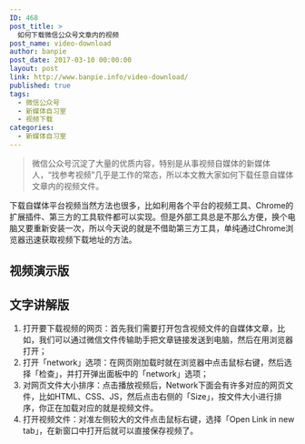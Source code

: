 ```yaml
---
ID: 468
post_title: >
  如何下载微信公众号文章内的视频
post_name: video-download
author: banpie
post_date: 2017-03-10 00:00:00
layout: post
link: http://www.banpie.info/video-download/
published: true
tags:
  - 微信公众号
  - 新媒体自习室
  - 视频下载
categories:
  - 新媒体自习室
---
```

> 微信公众号沉淀了大量的优质内容，特别是从事视频自媒体的新媒体人，“找参考视频”几乎是工作的常态，所以本文教大家如何下载任意自媒体文章内的视频文件。

下载自媒体平台视频当然方法也很多，比如利用各个平台的视频工具、Chrome的扩展插件、第三方的工具软件都可以实现。但是外部工具总是不那么方便，换个电脑又要重新安装一次，所以今天说的就是不借助第三方工具，单纯通过Chrome浏览器迅速获取视频下载地址的方法。

## 视频演示版

## 文字讲解版

1.  打开要下载视频的网页：首先我们需要打开包含视频文件的自媒体文章，比如，我们可以通过微信文件传输助手把文章链接发送到电脑，然后在用浏览器打开；
2.  打开「network」选项：在网页刚加载时就在浏览器中点击鼠标右键，然后选择「检查」，并打开弹出面板中的「network」选项；
3.  对网页文件大小排序：点击播放视频后，Network下面会有许多对应的网页文件，比如HTML、CSS、JS，然后点击右侧的「Size」，按文件大小进行排序，你正在加载对应的就是视频文件。
4.  打开视频文件：对准左侧较大的文件点击鼠标右键，选择「Open Link in new tab」，在新窗口中打开后就可以直接保存视频了。